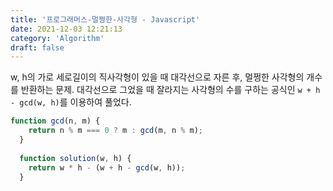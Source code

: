```yaml
---
title: '프로그래머스-멀쩡한-사각형 - Javascript'
date: 2021-12-03 12:21:13
category: 'Algorithm'
draft: false
---
```

w, h의 가로 세로길이의 직사각형이 있을 때 대각선으로 자른 후, 멀쩡한 사각형의 개수를 반환하는 문제. 대각선으로 그었을 때 잘라지는 사각형의 수를 구하는 공식인 `w + h - gcd(w, h)`를 이용하여 풀었다.
```javascript
function gcd(n, m) {
    return n % m === 0 ? m : gcd(m, n % m);
  }
  
  function solution(w, h) {
    return w * h - (w + h - gcd(w, h));
  }
  
```